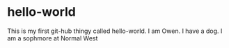 # hello-world
This is my first git-hub thingy called hello-world.
I am Owen.
I have a dog.
I am a sophmore at Normal West
